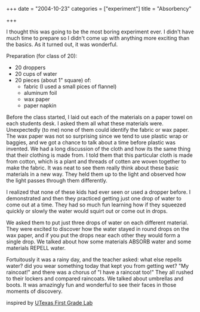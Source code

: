 +++
date = "2004-10-23"
categories = ["experiment"]
title = "Absorbency"

+++

I thought this was going to be the most boring experiment ever. I didn't have much time to prepare so I didn't come up with anything more exciting than the basics. As it turned out, it was wonderful.

Preparation (for class of 20): 

- 20 droppers  
- 20 cups of water
- 20 pieces (about 1" square) of:  
    - fabric (I used a small pices of flannel)  
    - aluminum foil  
    - wax paper  
    - paper napkin

Before the class started, I laid out each of the materials on a paper towel on each students desk. I asked them all what these materials were. Unexpectedly (to me) none of them could identify the fabric or wax paper. The wax paper was not so surprising since we tend to use plastic wrap or baggies, and we got a chance to talk about a time before plastic was invented. We had a long discussion of the cloth and how its the same thing that their clothing is made from. I told them that this particular cloth is made from cotton, which is a plant and threads of cotten are woven together to make the fabric. It was neat to see them really think about these basic materials in a new way. They held them up to the light and observed how the light passes through them differently.

I realized that none of these kids had ever seen or used a dropper before. I demonstrated and then they practiced getting just one drop of water to come out at a time. They had so much fun learning how if they squeezed quickly or slowly the water would squirt out or come out in drops.

We asked them to put just three drops of water on each different material. They were excited to discover how the water stayed in round drops on the wax paper, and if you put the drops near each other they would form a single drop. We talked about how some materials ABSORB water and some materials REPELL water.

Fortuitously it was a rainy day, and the teacher asked: what else repells water? did you wear something today that kept you from getting wet? "My raincoat!" and there was a chorus of "I have a raincoat too!" They all rushed to their lockers and compared raincoats. We talked about umbrellas and boots. It was amazingly fun and wonderful to see their faces in those moments of discovery.

inspired by [UTexas First Grade Lab](http://www.utexas.edu/cons/uteachoutreach/students/create_lab/grade1.html)
